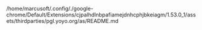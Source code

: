 /home/marcusoft/.config/./google-chrome/Default/Extensions/cjpalhdlnbpafiamejdnhcphjbkeiagm/1.53.0_1/assets/thirdparties/pgl.yoyo.org/as/README.md